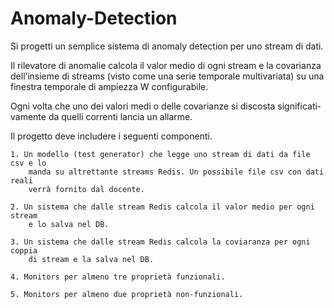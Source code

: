 # Anomaly-Detection
Si progetti un semplice sistema di anomaly detection per uno stream di dati.

Il rilevatore di anomalie calcola il valor medio di ogni stream e la covarianza
dell’insieme di streams (visto come una serie temporale multivariata) su una
finestra temporale di ampiezza W configurabile.

Ogni volta che uno dei valori medi o delle covarianze si discosta significati­
vamente da quelli correnti lancia un allarme.

Il progetto deve includere i seguenti componenti.

    1. Un modello (test generator) che legge uno stream di dati da file csv e lo
        manda su altrettante streams Redis. Un possibile file csv con dati reali
        verrà fornito dal docente.
        
    2. Un sistema che dalle stream Redis calcola il valor medio per ogni stream
        e lo salva nel DB.
        
    3. Un sistema che dalle stream Redis calcola la coviaranza per ogni coppia
        di stream e la salva nel DB.
        
    4. Monitors per almeno tre proprietà funzionali.
      
    5. Monitors per almeno due proprietà non-funzionali.
